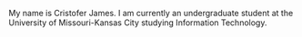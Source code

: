 My name is Cristofer James. I am currently an undergraduate student at the University of Missouri-Kansas City studying Information Technology.

<!---
crjpb3/crjpb3 is a ✨ special ✨ repository because its `README.md` (this file) appears on your GitHub profile.
You can click the Preview link to take a look at your changes.
--->
